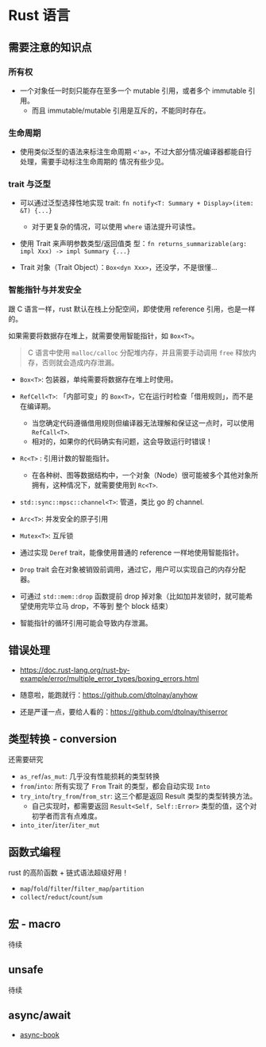 # Rust 语言

## 需要注意的知识点

### 所有权

- 一个对象任一时刻只能存在至多一个 mutable 引用，或者多个 immutable 引用。
  - 而且 immutable/mutable 引用是互斥的，不能同时存在。

### 生命周期

- 使用类似泛型的语法来标注生命周期 `<'a>`，不过大部分情况编译器都能自行处理，需要手动标注生命周期的
  情况有些少见。

### trait 与泛型

- 可以通过泛型选择性地实现 trait: `fn notify<T: Summary + Display>(item: &T) {...}`

  - 对于更复杂的情况，可以使用 `where` 语法提升可读性。

- 使用 Trait 来声明参数类型/返回值类
  型：`fn returns_summarizable(arg: impl Xxx) -> impl Summary {...}`
- Trait 对象（Trait Object）：`Box<dyn Xxx>`，还没学，不是很懂...

### 智能指针与并发安全

跟 C 语言一样，rust 默认在栈上分配空间，即使使用 reference 引用，也是一样的。

如果需要将数据存在堆上，就需要使用智能指针，如 `Box<T>`。

> C 语言中使用 `malloc/calloc` 分配堆内存，并且需要手动调用 `free` 释放内存，否则就会造成内存泄漏。

- `Box<T>`: 包装器，单纯需要将数据存在堆上时使用。
- `RefCell<T>`: 「内部可变」的 `Box<T>`，它在运行时检查「借用规则」，而不是在编译期。

  - 当您确定代码遵循借用规则但编译器无法理解和保证这一点时，可以使用 `RefCall<T>`.
  - 相对的，如果你的代码确实有问题，这会导致运行时错误！

- `Rc<T>` : 引用计数的智能指针。

  - 在各种树、图等数据结构中，一个对象（Node）很可能被多个其他对象所拥有，这种情况下，就需要使用到
    `Rc<T>`.

- `std::sync::mpsc::channel<T>`: 管道，类比 go 的 channel.
- `Arc<T>`: 并发安全的原子引用
- `Mutex<T>`: 互斥锁

- 通过实现 `Deref` trait，能像使用普通的 reference 一样地使用智能指针。
- `Drop` trait 会在对象被销毁前调用，通过它，用户可以实现自己的内存分配器。
- 可通过 `std::mem::drop` 函数提前 drop 掉对象（比如加并发锁时，就可能希望使用完毕立马 drop，不等到
  整个 block 结束）

- 智能指针的循环引用可能会导致内存泄漏。

## 错误处理

- https://doc.rust-lang.org/rust-by-example/error/multiple_error_types/boxing_errors.html

- 随意啦，能跑就行：https://github.com/dtolnay/anyhow
- 还是严谨一点，要给人看的：https://github.com/dtolnay/thiserror

## 类型转换 - conversion

还需要研究

- `as_ref`/`as_mut`: 几乎没有性能损耗的类型转换
- `from`/`into`: 所有实现了 `From` Trait 的类型，都会自动实现 `Into`
- `try_into`/`try_from`/`from_str`: 这三个都是返回 Result 类型的类型转换方法。
  - 自己实现时，都需要返回 `Result<Self, Self::Error>` 类型的值，这个对初学者而言有点难度。
- `into_iter`/`iter`/`iter_mut`

## 函数式编程

rust 的高阶函数 + 链式语法超级好用！

- `map`/`fold`/`filter`/`filter_map`/`partition`
- `collect`/`reduct`/`count`/`sum`

## 宏 - macro

待续

## unsafe

待续

## async/await

- [async-book](https://rust-lang.github.io/async-book/)
